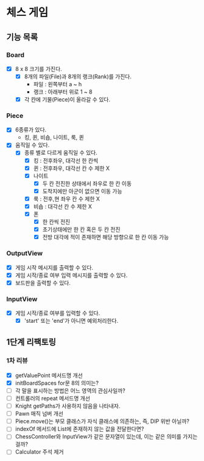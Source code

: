 # 체스 게임

## 기능 목록

### Board
- [x] 8 x 8 크기를 가진다.
  - [x] 8개의 파일(File)과 8개의 랭크(Rank)를 가진다.
    - 파일 : 왼쪽부터 a ~ h
    - 랭크 : 아래부터 위로 1 ~ 8
  - [x] 각 칸에 기물(Piece)이 올라갈 수 있다.

### Piece
- [x] 6종류가 있다.
  - 킹, 퀸, 비숍, 나이트, 룩, 퀸
- [x] 움직일 수 있다.
  - [x] 종류 별로 다르게 움직일 수 있다.
    - [x] 킹 : 전후좌우, 대각선 한 칸씩
    - [x] 퀸 : 전후좌우, 대각선 칸 수 제한 X
    - [x] 나이트
      - [x] 두 칸 전진한 상태에서 좌우로 한 칸 이동
      - [x] 도착지에만 아군이 없으면 이동 가능
    - [x] 룩 : 전후,현 좌우 칸 수 제한 X
    - [x] 비숍 : 대각선 칸 수 제한 X
    - [x] 폰
      - [x] 한 칸씩 전진
      - [x] 초기상태에만 한 칸 혹은 두 칸 전진
      - [x] 전방 대각에 적이 존재하면 해당 방향으로 한 칸 이동 가능

### OutputView
- [x] 게임 시작 메시지를 출력할 수 있다.
- [x] 게임 시작/종료 여부 입력 메시지를 출력할 수 있다.
- [x] 보드판을 출력할 수 있다.

### InputView
- [x] 게임 시작/종료 여부를 입력할 수 있다.
  - [x] 'start' 또는 'end'가 아니면 예외처리한다.

## 1단계 리팩토링
### 1차 리뷰
- [x] getValuePoint 메서드명 개선
- [x] initBoardSpaces for문 8의 의미는?
- [ ] 각 말을 표시하는 방법은 어느 영역의 관심사일까?
- [ ] 컨트롤러의 repeat 메서드명 개선
- [ ] Knight getPaths가 사용하지 않음을 나타내자.
- [ ] Pawn 매직 넘버 개선
- [ ] Piece.move()는 부모 클래스가 자식 클래스에 의존하는, 즉, DIP 위반 아닐까?
- [ ] indexOf 메서드에 List에 존재하지 않는 값을 전달한다면?
- [ ] ChessController와 InputView가 같은 문자열이 있는데, 이는 같은 의미를 가지는 걸까?
- [ ] Calculator 주석 제거
